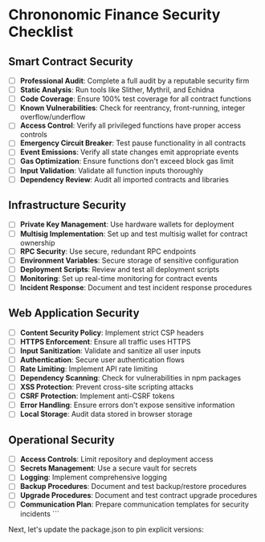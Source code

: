 # Chrononomic Finance Security Checklist

## Smart Contract Security

- [ ] **Professional Audit**: Complete a full audit by a reputable security firm
- [ ] **Static Analysis**: Run tools like Slither, Mythril, and Echidna
- [ ] **Code Coverage**: Ensure 100% test coverage for all contract functions
- [ ] **Known Vulnerabilities**: Check for reentrancy, front-running, integer overflow/underflow
- [ ] **Access Control**: Verify all privileged functions have proper access controls
- [ ] **Emergency Circuit Breaker**: Test pause functionality in all contracts
- [ ] **Event Emissions**: Verify all state changes emit appropriate events
- [ ] **Gas Optimization**: Ensure functions don't exceed block gas limit
- [ ] **Input Validation**: Validate all function inputs thoroughly
- [ ] **Dependency Review**: Audit all imported contracts and libraries

## Infrastructure Security

- [ ] **Private Key Management**: Use hardware wallets for deployment
- [ ] **Multisig Implementation**: Set up and test multisig wallet for contract ownership
- [ ] **RPC Security**: Use secure, redundant RPC endpoints
- [ ] **Environment Variables**: Secure storage of sensitive configuration
- [ ] **Deployment Scripts**: Review and test all deployment scripts
- [ ] **Monitoring**: Set up real-time monitoring for contract events
- [ ] **Incident Response**: Document and test incident response procedures

## Web Application Security

- [ ] **Content Security Policy**: Implement strict CSP headers
- [ ] **HTTPS Enforcement**: Ensure all traffic uses HTTPS
- [ ] **Input Sanitization**: Validate and sanitize all user inputs
- [ ] **Authentication**: Secure user authentication flows
- [ ] **Rate Limiting**: Implement API rate limiting
- [ ] **Dependency Scanning**: Check for vulnerabilities in npm packages
- [ ] **XSS Protection**: Prevent cross-site scripting attacks
- [ ] **CSRF Protection**: Implement anti-CSRF tokens
- [ ] **Error Handling**: Ensure errors don't expose sensitive information
- [ ] **Local Storage**: Audit data stored in browser storage

## Operational Security

- [ ] **Access Controls**: Limit repository and deployment access
- [ ] **Secrets Management**: Use a secure vault for secrets
- [ ] **Logging**: Implement comprehensive logging
- [ ] **Backup Procedures**: Document and test backup/restore procedures
- [ ] **Upgrade Procedures**: Document and test contract upgrade procedures
- [ ] **Communication Plan**: Prepare communication templates for security incidents
\`\`\`

Next, let's update the package.json to pin explicit versions:
